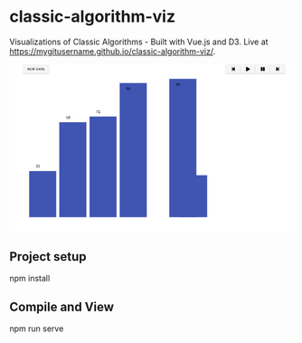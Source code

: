 # classic-algorithm-viz
Visualizations of Classic Algorithms - Built with Vue.js and D3.  Live at https://mygitusername.github.io/classic-algorithm-viz/.

![Bubble Sort Demo](demo/bubble-sort.gif)

## Project setup
npm install

## Compile and View
npm run serve

